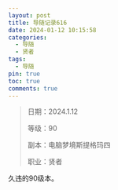 ```yaml
---
layout: post
title: 导随记录616
date: 2024-01-12 10:15:58
categories:
  - 导随
  - 贤者
tags:
  - 导随
pin: true
toc: true
comments: true
---
```

> 日期：2024.1.12
>
> 等级：90
>
> 副本：电脑梦境斯提格玛四
>
> 职业：贤者

久违的90级本。